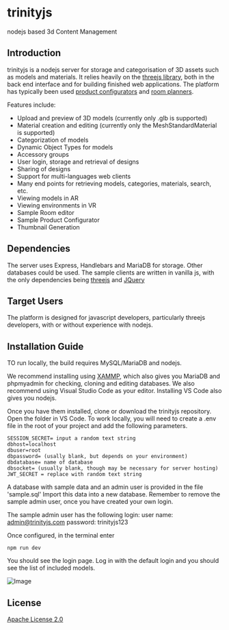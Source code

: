 # trinityjs
nodejs based 3d Content Management

## Introduction

trinityjs is a nodejs server for storage and categorisation of 3D assets such as models and materials. 
It relies heavily on the [threejs library](https://github.com/mrdoob/three.js/), both in the back end interface and for building finished web applications.
The platform has typically been used [product configurators](https://lifetimekidsrooms.com/collections/semi-high-beds/products/semi-high-bed-2) and [room planners](https://vinlagringse.customshop.online/clients/pro). 

Features include:

- Upload and preview of 3D models (currently only .glb is supported)
- Material creation and editing (currently only the MeshStandardMaterial is supported)
- Categorization of models
- Dynamic Object Types for models
- Accessory groups
- User login, storage and retrieval of designs
- Sharing of designs
- Support for multi-languages web clients
- Many end points for retrieving models, categories, materials, search, etc.
- Viewing models in AR
- Viewing environments in VR
- Sample Room editor
- Sample Product Configurator
- Thumbnail Generation

## Dependencies

The server uses Express, Handlebars and MariaDB for storage. Other databases could be used.
The sample clients are written in vanilla js, with the only dependencies being [threejs](https://threejs.org/) and [JQuery](https://jquery.com/)

## Target Users

The platform is designed for javascript developers, particularly threejs developers, with or without
experience with nodejs.

## Installation Guide
TO run locally, the build requires MySQL/MariaDB and nodejs.

We recommend installing using [XAMMP](https://www.apachefriends.org/), which also gives
you MariaDB and phpmyadmin for checking, cloning and editing databases.
We also recommend using Visual Studio Code as your editor. Installing VS Code also gives
you nodejs.

Once you have them installed, clone or download the trinityjs repository.
Open the folder in VS Code.
To work locally, you will need to create a .env file in the root of your project and add the following parameters.

```
SESSION_SECRET= input a random text string
dbhost=localhost
dbuser=root
dbpassword= (usally blank, but depends on your environment)
dbdatabase= name of database
dbsocket= (usually blank, though may be necessary for server hosting)
JWT_SECRET = replace with random text string

```
A database with sample data and an admin user is provided in the file 'sample.sql'
Import this data into a new database.
Remember to remove the sample admin user, once you have created your own login.

The sample admin user has the following login:
user name: admin@trinityjs.com
password: trinityjs123

Once configured, in the terminal enter

```
npm run dev
```
You should see the login page. Log in with the default login and you should see 
the list of included models.

![Image](https://static.wixstatic.com/media/825285_e63bf64f3c974f8c9a2db3ed36a9ff6f~mv2.png)





## License

[Apache License 2.0](https://github.com/google/draco/blob/master/LICENSE)